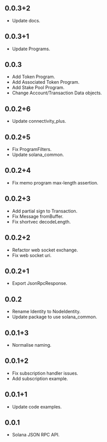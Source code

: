 ## 0.0.3+2

* Update docs.

## 0.0.3+1

* Update Programs.

## 0.0.3

* Add Token Program.
* Add Associated Token Program.
* Add Stake Pool Program.
* Change Account/Transaction Data objects.

## 0.0.2+6

* Update connectivity_plus.

## 0.0.2+5

* Fix ProgramFilters.
* Update solana_common.

## 0.0.2+4

* Fix memo program max-length assertion.

## 0.0.2+3

* Add partial sign to Transaction.
* Fix Message fromBuffer.
* Fix shortvec decodeLength.

## 0.0.2+2

* Refactor web socket exchange.
* Fix web socket uri.

## 0.0.2+1

* Export JsonRpcResponse.

## 0.0.2

* Rename Identity to NodeIdentity.
* Update package to use solana_common.

## 0.0.1+3

* Normalise naming.

## 0.0.1+2

* Fix subscription handler issues.
* Add subscription example.

## 0.0.1+1

* Update code examples.

## 0.0.1

* Solana JSON RPC API.
